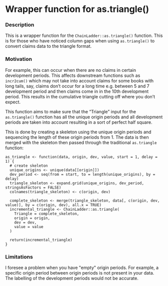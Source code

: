 # Wrapper function for as.triangle()


### Description

This is a wrapper function for the `ChainLadder::as.triangle()`
function. This is for those who have noticed column gaps when using
`as.triangle()` to convert claims data to the triangle format.

### Motivation

For example, this can occur when there are no claims in certain
development periods. This affects downstream functions such as
`incr2cum()` which may not take into account claims for some books with
long tails, say, claims don’t occur for a long time e.g. between 5 and 7
development period and then claims come in in the 10th development
period. This results in the cumulative triangle cutting off where you
don’t expect.

This function aims to make sure that the “Triangle” input for the
`as.triangle()` function has all the unique origin periods and all
development periods are taken into account resulting in a sort of
perfect half square.

This is done by creating a skeleton using the unique origin periods and
sequencing the length of these origin periods from 1. The data is then
merged with the skeleton then passed through the traditional `as.triangle` function:

    as_triangle <- function(data, origin, dev, value, start = 1, delay = 1) {
      # create skeleton
      unique_origins <- unique(data[[origin]])
      dev_period <- seq(from = start, to = length(unique_origins), by = delay)
      triangle_skeleton <- expand.grid(unique_origins, dev_period, stringsAsFactors = FALSE)
      colnames(triangle_skeleton) <- c(origin, dev)

      complete_skeleton <- merge(triangle_skeleton, data[, c(origin, dev, value)], by = c(origin, dev), all.x = TRUE)
      incremental_triangle <- ChainLadder::as.triangle(
        Triangle = complete_skeleton, 
        origin = origin,
        dev = dev,
        value = value
      )

      return(incremental_triangle)
    }

### Limitations

I foresee a problem when you have "empty" origin periods. For example, a specific origin period between origin periods is not present in your data. The labelling of the development periods would not be accurate.